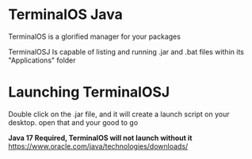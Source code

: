 # TerminalOS Java
TerminalOS is a glorified manager for your packages

TerminalOSJ Is capable of listing and running .jar and .bat files within its "Applications" folder

# Launching TerminalOSJ
Double click on the .jar file, and it will create a launch script on your desktop. open that and your good to go

**Java 17 Required, TerminalOS will not launch without it**
https://www.oracle.com/java/technologies/downloads/
